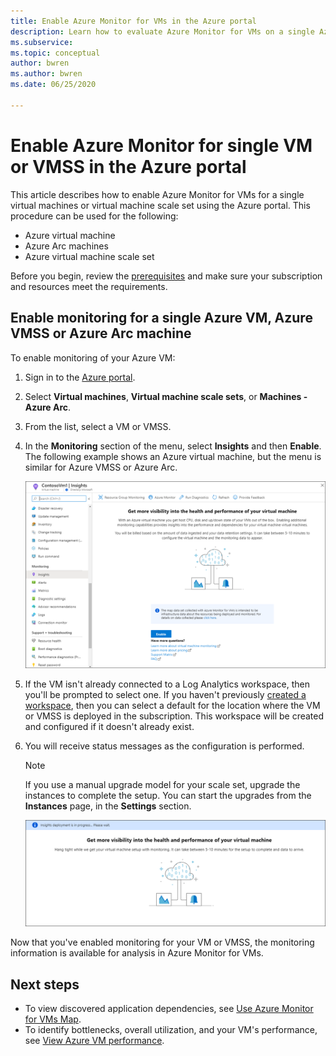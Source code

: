 ```yaml
---
title: Enable Azure Monitor for VMs in the Azure portal
description: Learn how to evaluate Azure Monitor for VMs on a single Azure virtual machine or on a virtual machine scale set.
ms.subservice: 
ms.topic: conceptual
author: bwren
ms.author: bwren
ms.date: 06/25/2020

---
```


# Enable Azure Monitor for single VM or VMSS in the Azure portal
This article describes how to enable Azure Monitor for VMs for a single  virtual machines or virtual machine scale set using the Azure portal. This procedure can be used for the following:

- Azure virtual machine
- Azure Arc machines
- Azure virtual machine scale set

Before you begin, review the [prerequisites](vminsights-enable-overview.md) and make sure your subscription and resources meet the requirements.  

## Enable monitoring for a single Azure VM, Azure VMSS or Azure Arc machine
To enable monitoring of your Azure VM:

1. Sign in to the [Azure portal](https://portal.azure.com).

1. Select **Virtual machines**, **Virtual machine scale sets**, or **Machines - Azure Arc**.

1. From the list, select a VM or VMSS.

1. In the **Monitoring** section of the menu, select **Insights** and then **Enable**. The following example shows an Azure virtual machine, but the menu is similar for Azure VMSS or Azure Arc.

    ![Enable Azure Monitor for VMs for a VM](media/vminsights-enable-single-vm/enable-vminsights-vm-portal.png)

1. If the VM isn't already connected to a Log Analytics workspace, then you'll be prompted to select one. If you haven't previously [created a workspace](../../azure-monitor/learn/quick-create-workspace.md), then you can select a default for the location where the VM or VMSS is deployed in the subscription. This workspace will be created and configured if it doesn't already exist.

2. You will receive status messages as the configuration is performed.

    >[!NOTE]
    >If you use a manual upgrade model for your scale set, upgrade the instances to complete the setup. You can start the upgrades from the **Instances** page, in the **Settings** section.

    ![Enable Azure Monitor for VMs monitoring deployment processing](media/vminsights-enable-single-vm/onboard-vminsights-vm-portal-status.png)


Now that you've enabled monitoring for your VM or VMSS, the monitoring information is available for analysis in Azure Monitor for VMs. 

## Next steps

* To view discovered application dependencies, see [Use Azure Monitor for VMs Map](vminsights-maps.md). 
* To identify bottlenecks, overall utilization, and your VM's performance, see [View Azure VM performance](vminsights-performance.md).
